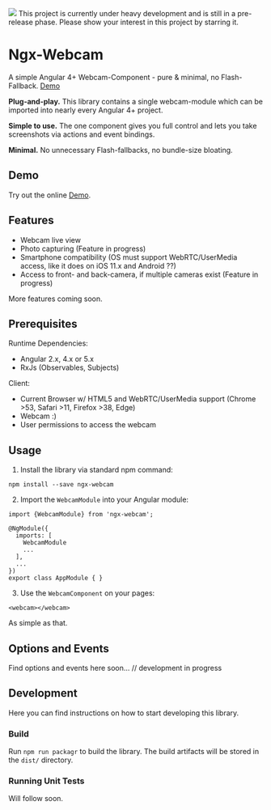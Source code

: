 <img src="https://img.shields.io/badge/Development-In%20Progress-orange.svg" /> This project is currently under heavy development and is still in a pre-release phase. Please show your interest in this project by starring it.


# Ngx-Webcam
A simple Angular 4+ Webcam-Component - pure &amp; minimal, no Flash-Fallback. [Demo](https://basst314.github.io/ngx-webcam/?)

**Plug-and-play.** This library contains a single webcam-module which can be imported into nearly every Angular 4+ project.

**Simple to use.** The one component gives you full control and lets you take screenshots via actions and event bindings.

**Minimal.** No unnecessary Flash-fallbacks, no bundle-size bloating.

## Demo
Try out the online [Demo](https://basst314.github.io/ngx-webcam/?).

## Features
* Webcam live view
* Photo capturing (Feature in progress)
* Smartphone compatibility (OS must support WebRTC/UserMedia access, like it does on iOS 11.x and Android ??)
* Access to front- and back-camera, if multiple cameras exist (Feature in progress)

More features coming soon.

## Prerequisites
Runtime Dependencies:
* Angular 2.x, 4.x or 5.x 
* RxJs (Observables, Subjects)

Client:
* Current Browser w/ HTML5 and WebRTC/UserMedia support (Chrome >53, Safari >11, Firefox >38, Edge)
* Webcam :)
* User permissions to access the webcam

## Usage
1) Install the library via standard npm command:

`npm install --save ngx-webcam`

2) Import the `WebcamModule` into your Angular module:

```
import {WebcamModule} from 'ngx-webcam';

@NgModule({
  imports: [
    WebcamModule
    ...
  ],
  ...
})
export class AppModule { }
```

3) Use the `WebcamComponent` on your pages:

`<webcam></webcam>`

As simple as that.

## Options and Events
Find options and events here soon... // development in progress

## Development
Here you can find instructions on how to start developing this library.

### Build

Run `npm run packagr` to build the library. The build artifacts will be stored in the `dist/` directory.

### Running Unit Tests
Will follow soon.

